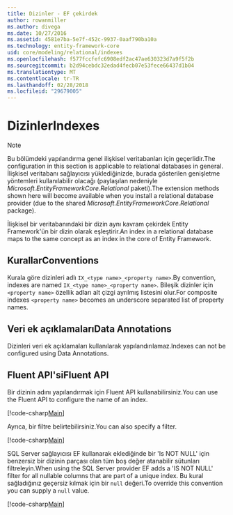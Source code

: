 ```yaml
---
title: Dizinler - EF çekirdek
author: rowanmiller
ms.author: divega
ms.date: 10/27/2016
ms.assetid: 4581e7ba-5e7f-452c-9937-0aaf790ba10a
ms.technology: entity-framework-core
uid: core/modeling/relational/indexes
ms.openlocfilehash: f577fccfefc6908edf2ac47ae630323d7a9f5f2b
ms.sourcegitcommit: b2d94cebdc32edad4fecb07e53fece66437d1b04
ms.translationtype: MT
ms.contentlocale: tr-TR
ms.lasthandoff: 02/28/2018
ms.locfileid: "29679005"
---
```

# <a name="indexes"></a><span data-ttu-id="a7025-102">Dizinler</span><span class="sxs-lookup"><span data-stu-id="a7025-102">Indexes</span></span>

> [!NOTE]  
> <span data-ttu-id="a7025-103">Bu bölümdeki yapılandırma genel ilişkisel veritabanları için geçerlidir.</span><span class="sxs-lookup"><span data-stu-id="a7025-103">The configuration in this section is applicable to relational databases in general.</span></span> <span data-ttu-id="a7025-104">İlişkisel veritabanı sağlayıcısı yüklediğinizde, burada gösterilen genişletme yöntemleri kullanılabilir olacağı (paylaşılan nedeniyle *Microsoft.EntityFrameworkCore.Relational* paketi).</span><span class="sxs-lookup"><span data-stu-id="a7025-104">The extension methods shown here will become available when you install a relational database provider (due to the shared *Microsoft.EntityFrameworkCore.Relational* package).</span></span>

<span data-ttu-id="a7025-105">İlişkisel bir veritabanındaki bir dizin aynı kavram çekirdek Entity Framework'ün bir dizin olarak eşleştirir.</span><span class="sxs-lookup"><span data-stu-id="a7025-105">An index in a relational database maps to the same concept as an index in the core of Entity Framework.</span></span>

## <a name="conventions"></a><span data-ttu-id="a7025-106">Kurallar</span><span class="sxs-lookup"><span data-stu-id="a7025-106">Conventions</span></span>

<span data-ttu-id="a7025-107">Kurala göre dizinleri adlı `IX_<type name>_<property name>`.</span><span class="sxs-lookup"><span data-stu-id="a7025-107">By convention, indexes are named `IX_<type name>_<property name>`.</span></span> <span data-ttu-id="a7025-108">Bileşik dizinler için `<property name>` özellik adları alt çizgi ayrılmış listesini olur.</span><span class="sxs-lookup"><span data-stu-id="a7025-108">For composite indexes `<property name>` becomes an underscore separated list of property names.</span></span>

## <a name="data-annotations"></a><span data-ttu-id="a7025-109">Veri ek açıklamaları</span><span class="sxs-lookup"><span data-stu-id="a7025-109">Data Annotations</span></span>

<span data-ttu-id="a7025-110">Dizinleri veri ek açıklamaları kullanılarak yapılandırılamaz.</span><span class="sxs-lookup"><span data-stu-id="a7025-110">Indexes can not be configured using Data Annotations.</span></span>

## <a name="fluent-api"></a><span data-ttu-id="a7025-111">Fluent API'si</span><span class="sxs-lookup"><span data-stu-id="a7025-111">Fluent API</span></span>

<span data-ttu-id="a7025-112">Bir dizinin adını yapılandırmak için Fluent API kullanabilirsiniz.</span><span class="sxs-lookup"><span data-stu-id="a7025-112">You can use the Fluent API to configure the name of an index.</span></span>

[!code-csharp[Main](../../../../samples/core/Modeling/FluentAPI/Samples/Relational/IndexName.cs?name=Model&highlight=9)]

<span data-ttu-id="a7025-113">Ayrıca, bir filtre belirtebilirsiniz.</span><span class="sxs-lookup"><span data-stu-id="a7025-113">You can also specify a filter.</span></span>

[!code-csharp[Main](../../../../samples/core/Modeling/FluentAPI/Samples/Relational/IndexFilter.cs?name=Model&highlight=9)]

<span data-ttu-id="a7025-114">SQL Server sağlayıcısı EF kullanarak eklediğinde bir 'Is NOT NULL' için benzersiz bir dizinin parçası olan tüm boş değer atanabilir sütunları filtreleyin.</span><span class="sxs-lookup"><span data-stu-id="a7025-114">When using the SQL Server provider EF adds a 'IS NOT NULL' filter for all nullable columns that are part of a unique index.</span></span> <span data-ttu-id="a7025-115">Bu kural sağladığınız geçersiz kılmak için bir `null` değeri.</span><span class="sxs-lookup"><span data-stu-id="a7025-115">To override this convention you can supply a `null` value.</span></span>

[!code-csharp[Main](../../../../samples/core/Modeling/FluentAPI/Samples/Relational/IndexNoFilter.cs?name=Model&highlight=10)]
